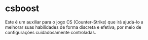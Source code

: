 # csboost

Este é um auxiliar para o jogo CS (Counter-Strike) que irá ajudá-lo a melhorar suas habilidades de forma discreta e efetiva, por meio de configurações cuidadosamente controladas. 
